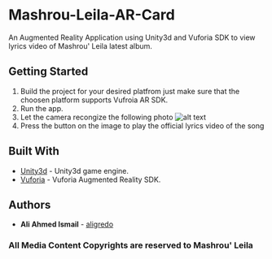 # Mashrou-Leila-AR-Card

An Augmented Reality Application using Unity3d and Vuforia SDK to view lyrics video of Mashrou' Leila latest album.

## Getting Started

1. Build the project for your desired platfrom just make sure that the choosen platform supports Vufroia AR SDK.
2. Run the app.
3. Let the camera recongize the following photo
![alt text](https://res.cloudinary.com/mascota/image/upload/v1547650215/Mashrou_Leila_3.jpg)
4. Press the button on the image to play the official lyrics video of the song 

## Built With

* [Unity3d](https://unity3d.com/) - Unity3d game engine.
* [Vuforia](https://www.vuforia.com/) - Vuforia Augmented Reality SDK.


## Authors

* **Ali Ahmed Ismail** - [aligredo](https://github.com/aligredo)

### All Media Content Copyrights are reserved to Mashrou' Leila 
